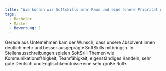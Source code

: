 ```yaml
---
title: "Wie können wir Softskills mehr Raum und eine höhere Priorität geben?"
tags:
  - Bachelor
  - Master
  - Bewertung: 1
---
```


Gerade aus Unternehmen kam der Wunsch, dass unsere Absolvent:innen deutlich mehr und besser ausgeprägte SoftSkills mitbringen. In Stellenausschreibungen spielen SoftSkill Themen wie Kommunikationsfähigkeit, Teamfähigkeit, eigenständiges Handeln, sehr gute Deutsch und Englischkenntnisse eine sehr große Rolle.